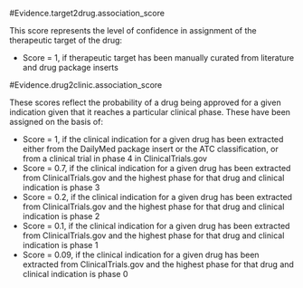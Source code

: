#Evidence.target2drug.association_score

This score represents the level of confidence in assignment of the therapeutic target of the drug:
* Score = 1, if therapeutic target has been manually curated from literature and drug package inserts

#Evidence.drug2clinic.association_score

These scores reflect the probability of a drug being approved for a given indication given that it reaches a particular clinical phase. These have been assigned on the basis of:
* Score = 1, if the clinical indication for a given drug has been extracted either from the DailyMed package insert or the ATC classification, or from a clinical trial in phase 4 in ClinicalTrials.gov
* Score = 0.7, if the clinical indication for a given drug has been extracted from ClinicalTrials.gov and the highest phase for that drug and clinical indication is phase 3 
* Score = 0.2, if the clinical indication for a given drug has been extracted from ClinicalTrials.gov and the highest phase for that drug and clinical indication is phase 2
* Score = 0.1, if the clinical indication for a given drug has been extracted from ClinicalTrials.gov and the highest phase for that drug and clinical indication is phase 1
* Score = 0.09, if the clinical indication for a given drug has been extracted from ClinicalTrials.gov and the highest phase for that drug and clinical indication is phase 0
